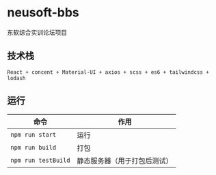 # neusoft-bbs
东软综合实训论坛项目

## 技术栈
```
React + concent + Material-UI + axios + scss + es6 + tailwindcss + lodash
```

## 运行
命令|作用
-|-
`npm run start`|运行
`npm run build`|打包
`npm run testBuild`|静态服务器（用于打包后测试）
